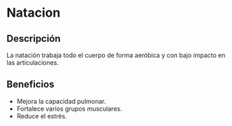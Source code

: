 # Natacion 

## Descripción
La natación trabaja todo el cuerpo de forma aeróbica y con bajo impacto en las articulaciones.

## Beneficios
- Mejora la capacidad pulmonar.
- Fortalece varios grupos musculares.
- Reduce el estrés.
